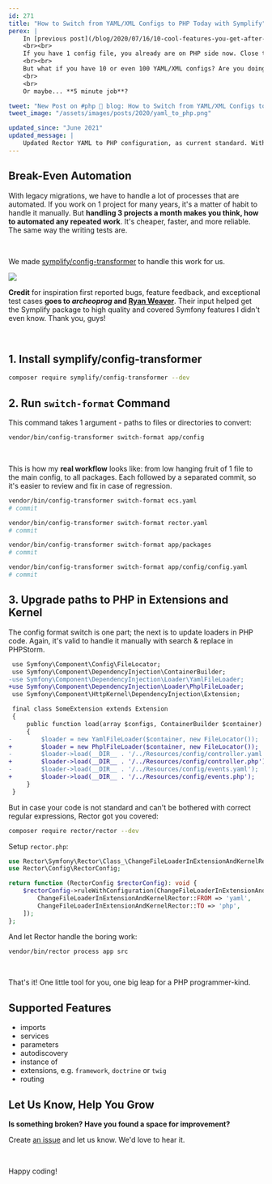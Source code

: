 ```yaml
---
id: 271
title: "How to Switch from YAML/XML Configs to PHP Today with Symplify"
perex: |
    In [previous post](/blog/2020/07/16/10-cool-features-you-get-after-switching-from-yaml-to-php-configs/), we looked 10 reasons to switch from YAML to PHP configs. Still asking *why*? I dare you to [disagree with 1 reason there](/blog/2020/07/16/10-cool-features-you-get-after-switching-from-yaml-to-php-configs/).
    <br><br>
    If you have 1 config file, you already are on PHP side now. Close this post and enjoy life.
    <br><br>
    But what if you have 10 or even 100 YAML/XML configs? Are you doing to close down for a weekend to switch your code base?
    <br>
    <br>
    Or maybe... **5 minute job**?

tweet: "New Post on #php 🐘 blog: How to Switch from YAML/XML Configs to PHP Today with Symplify"
tweet_image: "/assets/images/posts/2020/yaml_to_php.png"

updated_since: "June 2021"
updated_message: |
    Updated Rector YAML to PHP configuration, as current standard. With automated input types.
---
```


## Break-Even Automation

With legacy migrations, we have to handle a lot of processes that are automated. If you work on 1 project for many years, it's a matter of habit to handle it manually. But **handling 3 projects a month makes you think, how to automated any repeated work**. It's cheaper, faster, and more reliable. The same way the writing tests are.

<br>

We made [symplify/config-transformer](https://github.com/symplify/config-transformer) to handle this work for us.

<img src="/assets/images/posts/2020/yaml_to_php.png" class="img-thumbnail">


<br>

**Credit** for inspiration first reported bugs, feature feedback, and exceptional test cases **goes to *archeoprog* and [Ryan Weaver](https://github.com/weaverryan)**. Their input helped get the Symplify package to high quality and covered Symfony features I didn't even know. Thank you, guys!

<br>

## 1. Install symplify/config-transformer

```bash
composer require symplify/config-transformer --dev
```

## 2. Run `switch-format` Command

This command takes 1 argument - paths to files or directories to convert:

```bash
vendor/bin/config-transformer switch-format app/config
```

<br>

This is how my **real workflow** looks like: from low hanging fruit of 1 file to the main config, to all packages.
Each followed by a separated commit, so it's easier to review and fix in case of regression.

```bash
vendor/bin/config-transformer switch-format ecs.yaml
# commit

vendor/bin/config-transformer switch-format rector.yaml
# commit

vendor/bin/config-transformer switch-format app/packages
# commit

vendor/bin/config-transformer switch-format app/config/config.yaml
# commit
```

## 3. Upgrade paths to PHP in Extensions and Kernel

The config format switch is one part; the next is to update loaders in PHP code.
Again, it's valid to handle it manually with search & replace in PHPStorm.

```diff
 use Symfony\Component\Config\FileLocator;
 use Symfony\Component\DependencyInjection\ContainerBuilder;
-use Symfony\Component\DependencyInjection\Loader\YamlFileLoader;
+use Symfony\Component\DependencyInjection\Loader\PhplFileLoader;
 use Symfony\Component\HttpKernel\DependencyInjection\Extension;

 final class SomeExtension extends Extension
 {
     public function load(array $configs, ContainerBuilder $container)
     {
-        $loader = new YamlFileLoader($container, new FileLocator());
+        $loader = new PhplFileLoader($container, new FileLocator());
-        $loader->load(__DIR__ . '/../Resources/config/controller.yaml');
+        $loader->load(__DIR__ . '/../Resources/config/controller.php');
-        $loader->load(__DIR__ . '/../Resources/config/events.yaml');
+        $loader->load(__DIR__ . '/../Resources/config/events.php');
     }
 }
```

But in case your code is not standard and can't be bothered with correct regular expressions, Rector got you covered:

```bash
composer require rector/rector --dev
```

Setup `rector.php`:

```php
use Rector\Symfony\Rector\Class_\ChangeFileLoaderInExtensionAndKernelRector;
use Rector\Config\RectorConfig;

return function (RectorConfig $rectorConfig): void {
    $rectorConfig->ruleWithConfiguration(ChangeFileLoaderInExtensionAndKernelRector::class, [
        ChangeFileLoaderInExtensionAndKernelRector::FROM => 'yaml',
        ChangeFileLoaderInExtensionAndKernelRector::TO => 'php',
    ]);
};
```

And let Rector handle the boring work:

```bash
vendor/bin/rector process app src
```

<br>

That's it! One little tool for you, one big leap for a PHP programmer-kind.

## Supported Features

- imports
- services
- parameters
- autodiscovery
- instance of
- extensions, e.g. `framework`, `doctrine` or `twig`
- routing

## Let Us Know, Help You Grow

**Is something broken? Have you found a space for improvement?**

Create [an issue](https://github.com/symplify/symplify/issues/new) and let us know. We'd love to hear it.

<br>

Happy coding!
